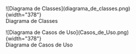 <figure markdown="span">
  ![Diagrama de Classes](diagrama_de_classes.png){width="378"}
    <figcaption>Diagrama de Classes</figcaption>
</figure>
<figure markdown="span">
  ![Diagrama de Casos de Uso](Casos_de_Uso.png){width="378"}
    <figcaption>Diagrama de Casos de Uso</figcaption>
</figure>